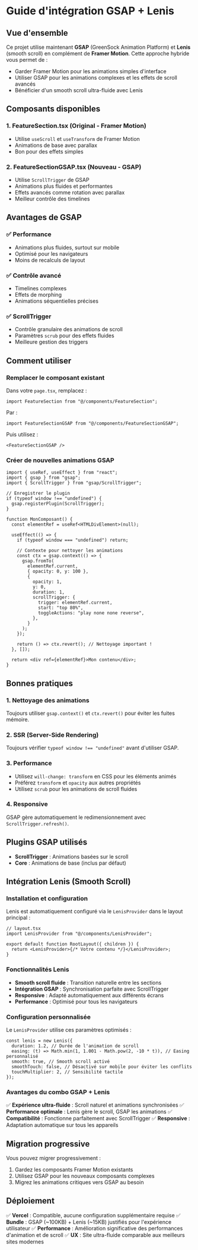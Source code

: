 # Guide d'intégration GSAP + Lenis

## Vue d'ensemble

Ce projet utilise maintenant **GSAP** (GreenSock Animation Platform) et **Lenis** (smooth scroll) en complément de **Framer Motion**. Cette approche hybride vous permet de :

- Garder Framer Motion pour les animations simples d'interface
- Utiliser GSAP pour les animations complexes et les effets de scroll avancés
- Bénéficier d'un smooth scroll ultra-fluide avec Lenis

## Composants disponibles

### 1. FeatureSection.tsx (Original - Framer Motion)

- Utilise `useScroll` et `useTransform` de Framer Motion
- Animations de base avec parallax
- Bon pour des effets simples

### 2. FeatureSectionGSAP.tsx (Nouveau - GSAP)

- Utilise `ScrollTrigger` de GSAP
- Animations plus fluides et performantes
- Effets avancés comme rotation avec parallax
- Meilleur contrôle des timelines

## Avantages de GSAP

### ✅ Performance

- Animations plus fluides, surtout sur mobile
- Optimisé pour les navigateurs
- Moins de recalculs de layout

### ✅ Contrôle avancé

- Timelines complexes
- Effets de morphing
- Animations séquentielles précises

### ✅ ScrollTrigger

- Contrôle granulaire des animations de scroll
- Paramètres `scrub` pour des effets fluides
- Meilleure gestion des triggers

## Comment utiliser

### Remplacer le composant existant

Dans votre `page.tsx`, remplacez :

```tsx
import FeatureSection from "@/components/FeatureSection";
```

Par :

```tsx
import FeatureSectionGSAP from "@/components/FeatureSectionGSAP";
```

Puis utilisez :

```tsx
<FeatureSectionGSAP />
```

### Créer de nouvelles animations GSAP

```tsx
import { useRef, useEffect } from "react";
import { gsap } from "gsap";
import { ScrollTrigger } from "gsap/ScrollTrigger";

// Enregistrer le plugin
if (typeof window !== "undefined") {
  gsap.registerPlugin(ScrollTrigger);
}

function MonComposant() {
  const elementRef = useRef<HTMLDivElement>(null);

  useEffect(() => {
    if (typeof window === "undefined") return;

    // Contexte pour nettoyer les animations
    const ctx = gsap.context(() => {
      gsap.fromTo(
        elementRef.current,
        { opacity: 0, y: 100 },
        {
          opacity: 1,
          y: 0,
          duration: 1,
          scrollTrigger: {
            trigger: elementRef.current,
            start: "top 80%",
            toggleActions: "play none none reverse",
          },
        }
      );
    });

    return () => ctx.revert(); // Nettoyage important !
  }, []);

  return <div ref={elementRef}>Mon contenu</div>;
}
```

## Bonnes pratiques

### 1. Nettoyage des animations

Toujours utiliser `gsap.context()` et `ctx.revert()` pour éviter les fuites mémoire.

### 2. SSR (Server-Side Rendering)

Toujours vérifier `typeof window !== "undefined"` avant d'utiliser GSAP.

### 3. Performance

- Utilisez `will-change: transform` en CSS pour les éléments animés
- Préférez `transform` et `opacity` aux autres propriétés
- Utilisez `scrub` pour les animations de scroll fluides

### 4. Responsive

GSAP gère automatiquement le redimensionnement avec `ScrollTrigger.refresh()`.

## Plugins GSAP utilisés

- **ScrollTrigger** : Animations basées sur le scroll
- **Core** : Animations de base (inclus par défaut)

## Intégration Lenis (Smooth Scroll)

### Installation et configuration

Lenis est automatiquement configuré via le `LenisProvider` dans le layout principal :

```tsx
// layout.tsx
import LenisProvider from "@/components/LenisProvider";

export default function RootLayout({ children }) {
  return <LenisProvider>{/* Votre contenu */}</LenisProvider>;
}
```

### Fonctionnalités Lenis

- **Smooth scroll fluide** : Transition naturelle entre les sections
- **Intégration GSAP** : Synchronisation parfaite avec ScrollTrigger
- **Responsive** : Adapté automatiquement aux différents écrans
- **Performance** : Optimisé pour tous les navigateurs

### Configuration personnalisée

Le `LenisProvider` utilise ces paramètres optimisés :

```tsx
const lenis = new Lenis({
  duration: 1.2, // Durée de l'animation de scroll
  easing: (t) => Math.min(1, 1.001 - Math.pow(2, -10 * t)), // Easing personnalisé
  smooth: true, // Smooth scroll activé
  smoothTouch: false, // Désactivé sur mobile pour éviter les conflits
  touchMultiplier: 2, // Sensibilité tactile
});
```

### Avantages du combo GSAP + Lenis

✅ **Expérience ultra-fluide** : Scroll naturel et animations synchronisées
✅ **Performance optimale** : Lenis gère le scroll, GSAP les animations
✅ **Compatibilité** : Fonctionne parfaitement avec ScrollTrigger
✅ **Responsive** : Adaptation automatique sur tous les appareils

## Migration progressive

Vous pouvez migrer progressivement :

1. Gardez les composants Framer Motion existants
2. Utilisez GSAP pour les nouveaux composants complexes
3. Migrez les animations critiques vers GSAP au besoin

## Déploiement

✅ **Vercel** : Compatible, aucune configuration supplémentaire requise
✅ **Bundle** : GSAP (~100KB) + Lenis (~15KB) justifiés pour l'expérience utilisateur
✅ **Performance** : Amélioration significative des performances d'animation et de scroll
✅ **UX** : Site ultra-fluide comparable aux meilleurs sites modernes
 